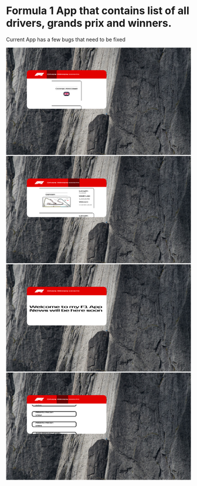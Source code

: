 # Formula 1 App that contains list of all drivers, grands prix and winners.

Current App has a few bugs that need to be fixed

![Image text](https://github.com/sfgserr/F1App/blob/master/F1App/F1App.WPF/Resources/Images/Screen%20Shots/Drivers.png)
![Image text](https://github.com/sfgserr/F1App/blob/master/F1App/F1App.WPF/Resources/Images/Screen%20Shots/Grands%20Prix.png)
![Image text](https://github.com/sfgserr/F1App/blob/master/F1App/F1App.WPF/Resources/Images/Screen%20Shots/Home.png)
![Image text](https://github.com/sfgserr/F1App/blob/master/F1App/F1App.WPF/Resources/Images/Screen%20Shots/Winners.png)